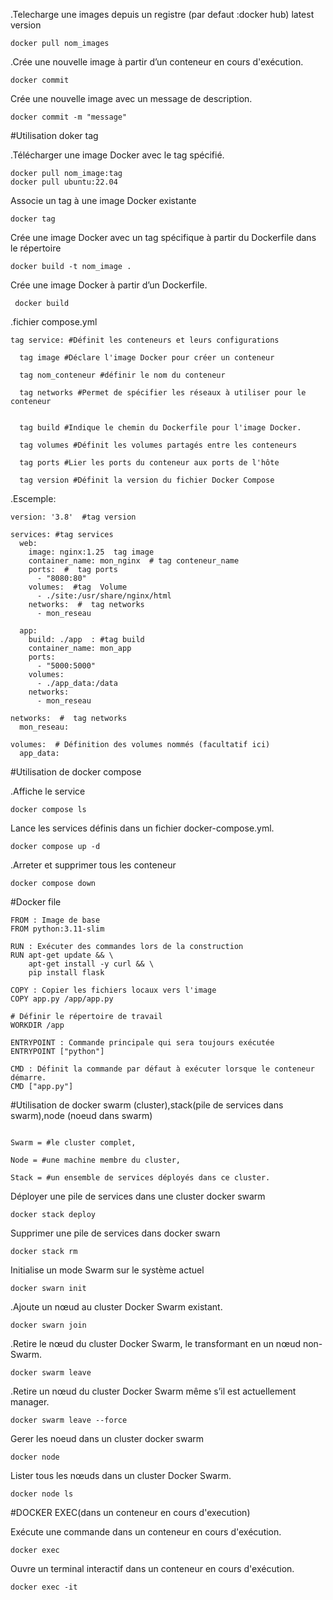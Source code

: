 
.Telecharge une images depuis un registre (par defaut :docker hub) latest version
```
docker pull nom_images
```
.Crée une nouvelle image à partir d’un conteneur en cours d'exécution.
```
docker commit
```
Crée une nouvelle image avec un message de description.
```
docker commit -m "message"
```
#Utilisation doker tag

.Télécharger une image Docker avec le tag spécifié.
```
docker pull nom_image:tag
docker pull ubuntu:22.04
```
Associe un tag à une image Docker existante
```
docker tag
```
Crée une image Docker avec un tag spécifique à partir du Dockerfile dans le répertoire
```
docker build -t nom_image .
```
Crée une image Docker à partir d’un Dockerfile.
```
 docker build 
```
.fichier compose.yml
```
tag service: #Définit les conteneurs et leurs configurations
```
```
  tag image #Déclare l'image Docker pour créer un conteneur
```
```
  tag nom_conteneur #définir le nom du conteneur
```
```
  tag networks #Permet de spécifier les réseaux à utiliser pour le conteneur
```
```

  tag build #Indique le chemin du Dockerfile pour l'image Docker.
```
```
  tag volumes #Définit les volumes partagés entre les conteneurs
```
```
  tag ports #Lier les ports du conteneur aux ports de l'hôte
```
```
  tag version #Définit la version du fichier Docker Compose
```
.Escemple:
```
version: '3.8'  #tag version

services: #tag services
  web:
    image: nginx:1.25  tag image
    container_name: mon_nginx  # tag conteneur_name
    ports:  #  tag ports
      - "8080:80"
    volumes:  #tag  Volume
      - ./site:/usr/share/nginx/html
    networks:  #  tag networks
      - mon_reseau

  app:
    build: ./app  : #tag build
    container_name: mon_app
    ports:
      - "5000:5000"
    volumes:
      - ./app_data:/data
    networks:
      - mon_reseau

networks:  #  tag networks
  mon_reseau:

volumes:  # Définition des volumes nommés (facultatif ici)
  app_data:
```

#Utilisation de docker compose

.Affiche le service
```
docker compose ls
```
Lance les services définis dans un fichier docker-compose.yml.
```
docker compose up -d
```
.Arreter et supprimer tous les conteneur 
```
docker compose down
```
#Docker file
```
FROM : Image de base
FROM python:3.11-slim

RUN : Exécuter des commandes lors de la construction
RUN apt-get update && \
    apt-get install -y curl && \
    pip install flask

COPY : Copier les fichiers locaux vers l'image
COPY app.py /app/app.py

# Définir le répertoire de travail
WORKDIR /app

ENTRYPOINT : Commande principale qui sera toujours exécutée
ENTRYPOINT ["python"]

CMD : Définit la commande par défaut à exécuter lorsque le conteneur démarre.
CMD ["app.py"]
```

#Utilisation de docker swarm (cluster),stack(pile de services dans swarm),node (noeud dans swarm)
```

Swarm = #le cluster complet,

Node = #une machine membre du cluster,

Stack = #un ensemble de services déployés dans ce cluster.
```

Déployer une pile de services dans une cluster docker swarm
```
docker stack deploy
```
Supprimer une pile de services dans docker swarn
```
docker stack rm
```


Initialise un mode Swarm sur le système actuel
```
docker swarn init
```
.Ajoute un nœud au cluster Docker Swarm existant.
```
docker swarn join
```
.Retire le nœud du cluster Docker Swarm, le transformant en un nœud non-Swarm.
```
docker swarm leave
```
.Retire un nœud du cluster Docker Swarm même s’il est actuellement manager.
```
docker swarm leave --force
```
Gerer les noeud dans un cluster docker swarm
```
docker node 
```
Lister tous les nœuds dans un cluster Docker Swarm.
```
docker node ls
```
#DOCKER EXEC(dans un conteneur en cours d'execution)


Exécute une commande dans un conteneur en cours d'exécution.
```
docker exec
```
Ouvre un terminal interactif dans un conteneur en cours d'exécution.
```
docker exec -it
```
